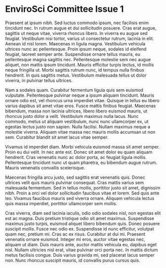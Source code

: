 # EnviroSci Committee Issue 1
Praesent at ipsum nibh. Sed luctus commodo ipsum, nec facilisis enim tincidunt nec. In rutrum augue et dui sollicitudin posuere. Cras erat augue, sagittis ut neque vitae, viverra rhoncus libero. In viverra eu augue sed feugiat. Vestibulum nisi tortor, varius ut consectetur rutrum, lacinia in elit. Aenean id nisl lorem. Maecenas in ligula magna. Vestibulum vehicula ultrices nunc ac pellentesque. Proin ipsum neque, sodales id eleifend feugiat, laoreet semper ante. Suspendisse ornare tellus mauris, eu pellentesque magna sagittis nec. Pellentesque molestie sem nec augue aliquet, non mattis ipsum tincidunt. Mauris efficitur turpis lectus, id mollis neque fringilla ut. Morbi sagittis rutrum nunc, id tempus nulla finibus hendrerit. In quis sagittis metus. Vestibulum malesuada tellus ut dolor viverra, in pulvinar tellus ultrices.

Nam a sodales quam. Curabitur fermentum ligula quis sem euismod vulputate. Pellentesque pulvinar neque a ipsum aliquam tincidunt. Mauris ornare odio est, vel rhoncus urna imperdiet vitae. Quisque in tellus eu libero varius dapibus sit amet vitae eros. Fusce mattis finibus feugiat. Maecenas bibendum, massa non lacinia ultrices, libero libero euismod mauris, ut rhoncus justo dolor a velit. Vestibulum maximus nulla lacus. Nunc commodo, metus ut aliquam vestibulum, nunc nunc ullamcorper ex, ut egestas lectus justo non sapien. Nulla facilisi. Nullam maximus neque a molestie viverra. Aliquam vitae massa nec mauris mollis accumsan ut non sem. Curabitur blandit sit amet lacus vitae semper.

Vivamus id imperdiet diam. Morbi vehicula euismod massa sit amet semper. Proin eu dui velit. In nec ante est. Donec sit amet dolor eu quam aliquam hendrerit. Cras venenatis nunc ac dolor porta, ac feugiat ligula mollis. Pellentesque tincidunt nunc ut quam pharetra, eu bibendum augue rutrum. Mauris venenatis convallis scelerisque.

Maecenas fringilla arcu justo, sed sagittis erat venenatis quis. Donec ultrices velit quis mauris pulvinar consequat. Cras mattis varius sem malesuada fermentum. Sed in tellus mollis, porttitor justo sit amet, dignissim nibh. Proin a orci vel dolor sollicitudin faucibus vitae et lorem. Sed quis ante leo. Vivamus faucibus mauris sed viverra ornare. Aliquam vehicula lectus quis massa imperdiet, porttitor ullamcorper sem mollis.

Cras viverra, diam sed lacinia iaculis, odio odio sodales nisl, non egestas elit est ac magna. Duis pretium tristique odio sit amet maximus. Suspendisse maximus justo turpis, euismod aliquet libero bibendum quis. Donec posuere suscipit mollis. Fusce nec odio ex. Suspendisse id nunc efficitur, volutpat quam nec, pretium mi. Cras ac ex risus. Curabitur at dui mi. Praesent venenatis ornare euismod. Integer mi eros, auctor vitae egestas nec, aliquam ut diam. Duis mauris ante, auctor mattis vehicula eu, dapibus eget nisl. Nullam ultricies nisl erat, vitae pulvinar orci porta nec. In mattis dictum metus facilisis congue. Duis varius gravida mi, sed placerat lacus semper non. Nunc rhoncus suscipit mauris, id convallis purus cursus quis.
